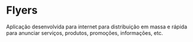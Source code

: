 # Flyers
Aplicação desenvolvida para internet para distribuição em massa e rápida para anunciar serviços, produtos, promoções, informações, etc.
